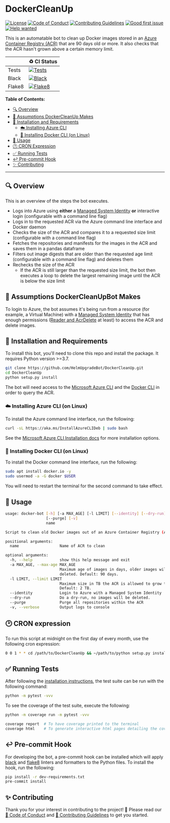 # DockerCleanUp

[![License](https://img.shields.io/github/license/HelmUpgradeBot/DockerCleanUp)](LICENSE) [![Code of Conduct](https://img.shields.io/badge/Code%20of-Conduct-blueviolet)](CODE_OF_CONDUCT.md) [![Contributing Guidelines](https://img.shields.io/badge/Contributing-Guidelines-blueviolet)](CONTRIBUTING.md) [![Good first issue](https://img.shields.io/github/labels/HelmUpgradeBot/DockerCleanUp/good%20first%20issue)](https://github.com/HelmUpgradeBot/DockerCleanUp/labels/good%20first%20issue) [![Help wanted](https://img.shields.io/github/labels/HelmUpgradeBot/DockerCleanUp/help%20wanted)](https://github.com/HelmUpgradeBot/DockerCleanUp/labels/help%20wanted)

This is an automatable bot to clean up Docker images stored in an [Azure Container Registry (ACR)](https://docs.microsoft.com/en-us/azure/container-registry/) that are 90 days old or more.
It also checks that the ACR hasn't grown above a certain memory limit.

| | :recycle: CI Status |
| :--- | :--- |
| Tests | [![Tests](https://github.com/HelmUpgradeBot/DockerCleanUp/workflows/Tests/badge.svg)](https://github.com/HelmUpgradeBot/DockerCleanUp/actions?query=workflow%3ATests) |
| Black | [![Black](https://github.com/HelmUpgradeBot/DockerCleanUp/workflows/Black/badge.svg)](https://github.com/HelmUpgradeBot/DockerCleanUp/actions?query=workflow%3ABlack) |
| Flake8 | [![Flake8](https://github.com/HelmUpgradeBot/DockerCleanUp/workflows/Flake8/badge.svg)](https://github.com/HelmUpgradeBot/DockerCleanUp/actions?query=workflow%3AFlake8) |

**Table of Contents:**

- [:mag: Overview](#mag-overview)
- [🤔 Assumptions DockerCleanUp Makes](#-assumptions-dockercleanupbot-makes)
- [:pushpin: Installation and Requirements](#pushpin-installation-and-requirements)
  - [:cloud: Installing Azure CLI](#cloud-installing-azure-cli-on-linux)
  - [:whale: Installing Docker CLI (on Linux)](#whale-installing-docker-cli-on-linux)
- [:children_crossing: Usage](#children_crossing-usage)
- [:clock2: CRON Expression](#clock2-cron-expression)
- [:white_check_mark: Running Tests](#white_check_mark-running-tests)
- [:leftwards_arrow_with_hook: Pre-commit Hook](#leftwards_arrow_with_hook-pre-commit-hook)
- [:sparkles: Contributing](#sparkles-contributing)

---

## :mag: Overview

This is an overview of the steps the bot executes.

- Logs into Azure using **either** a [Managed System Identity](https://docs.microsoft.com/en-us/azure/active-directory/managed-identities-azure-resources/overview) **or** interactive login (configurable with a command line flag)
- Logs in to the requested ACR via the Azure command line interface and Docker daemon
- Checks the size of the ACR and compares it to a requested size limit (configurable with a command line flag)
- Fetches the repositories and manifests for the images in the ACR and saves them in a pandas dataframe
- Filters out image digests that are older than the requested age limit (configurable with a command line flag) and deletes them
- Rechecks the size of the ACR
  - If the ACR is still larger than the requested size limit, the bot then executes a loop to delete the largest remaining image until the ACR is below the size limit

## 🤔 Assumptions DockerCleanUpBot Makes

To login to Azure, the bot assumes it's being run from a resource (for example, a Virtual Machine) with a [Managed System Identity](https://docs.microsoft.com/en-gb/azure/active-directory/managed-identities-azure-resources/overview) that has enough permissions ([Reader and AcrDelete](https://docs.microsoft.com/en-us/azure/container-registry/container-registry-roles) at least) to access the ACR and delete images.

## :pushpin: Installation and Requirements

To install this bot, you'll need to clone this repo and install the package.
It requires Python version >=3.7.

```bash
git clone https://github.com/HelmUpgradeBot/DockerCleanUp.git
cd DockerCleanUp
python setup.py install
```

The bot will need access to the [Microsoft Azure CLI](https://docs.microsoft.com/en-us/cli/azure/install-azure-cli?view=azure-cli-latest) and the [Docker CLI](https://docs-stage.docker.com/v17.12/install/) in order to query the ACR.

### :cloud: Installing Azure CLI (on Linux)

To install the Azure command line interface, run the following:

```bash
curl -sL https://aka.ms/InstallAzureCLIDeb | sudo bash
```

See the [Microsoft Azure CLI Installation docs](https://docs.microsoft.com/en-gb/cli/azure/install-azure-cli?view=azure-cli-latest) for more installation options.

### :whale: Installing Docker CLI (on Linux)

To install the Docker command line interface, run the following:

```bash
sudo apt install docker.io -y
sudo usermod -a -G docker $USER
```

You will need to restart the terminal for the second command to take effect.

## :children_crossing: Usage

```bash
usage: docker-bot [-h] [-a MAX_AGE] [-l LIMIT] [--identity] [--dry-run]
                  [--purge] [-v]
                  name

Script to clean old Docker images out of an Azure Container Registry (ACR)

positional arguments:
  name                  Name of ACR to clean

optional arguments:
  -h, --help            show this help message and exit
  -a MAX_AGE, --max-age MAX_AGE
                        Maximum age of images in days, older images will be
                        deleted. Default: 90 days.
  -l LIMIT, --limit LIMIT
                        Maximum size in TB the ACR is allowed to grow to.
                        Default: 2 TB.
  --identity            Login to Azure with a Managed System Identity
  --dry-run             Do a dry-run, no images will be deleted.
  --purge               Purge all repositories within the ACR
  -v, --verbose         Output logs to console
```

## :clock2: CRON expression

To run this script at midnight on the first day of every month, use the following cron expression:

```bash
0 0 1 * * cd /path/to/DockerCleanUp && ~/path/to/python setup.py install &&DockerCleanUpBot.py [--flags]
```

## :white_check_mark: Running Tests

After following the [installation instructions](#pushpi-installation-and-requirements), the test suite can be run with the following command:

```bash
python -m pytest -vvv
```

To see the coverage of the test suite, execute the following:

```bash
python -m coverage run -m pytest -vvv

coverage report  # To have coverage printed to the terminal
coverage html    # To generate interactive html pages detailing the coverage
```

## :leftwards_arrow_with_hook: Pre-commit Hook

For developing the bot, a pre-commit hook can be installed which will apply [black](https://github.com/psf/black) and [flake8](http://flake8.pycqa.org/en/latest/) linters and formatters to the Python files.
To install the hook, run the following:

```bash
pip install -r dev-requirements.txt
pre-commit install
```

## :sparkles: Contributing

Thank you for your interest in contributing to the project! :tada:
Please read our [:purple_heart: Code of Conduct](CODE_OF_CONDUCT.md) and [:space_invader: Contributing Guidelines](CONTRIBUTING.md) to get you started.
